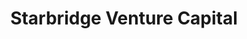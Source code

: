 ---
layout: firm_page
title: "Starbridge Venture Capital"
id: "starbridgevc.com"
permalink: "/starbridgeventurecapitalstarbridgevc.com/"
website: "https://www.starbridgevc.com"
offices: "Washington (United States)"
investment_stages: "Seed, Series A"
portfolio_companies: "AlumaPower, Axiom Space, Carbice, CFS, CSC, GeoOptics, Lynk Global, Made In Space, Orbital Sidekick (OSK), Oros Apparel, SpaceX, Space Forge, Xplore, Umbra"
portfolio_link: "https://www.starbridgevc.com/portfolio"
investment_markets: "Space technology, aerospace, satellite communication, telecommunications"
founded_year: "2017"
description: "Starbridge Venture Capital is a fund focused on the overlap between space tech and traditional tech investments."
linkedin: "https://www.linkedin.com/company/24974018/"
twitter: ""
instagram: ""
team_page: "https://www.starbridgevc.com/advisory-team-1"
investor_type: "Venture Capital"
crunchbase: "https://www.crunchbase.com/organization/starbridge-venture-capital"
pitchbook: "https://pitchbook.com/profiles/investor/228926-71"

# SEO Optimization
meta_title: "Starbridge Venture Capital - VC Firm - projectstartups.com"
meta_description: "Starbridge Venture Capital, Starbridge Venture Capital is a fund focused on the overlap between space tech and traditional tech investments...."
meta_keywords: "Starbridge Venture Capital, Space technology, aerospace, satellite communication, telecommunications, VC firm, venture capital, startup investor, projectstartups.com"
canonical_url: "https://vc.projectstartups.com/starbridgeventurecapitalstarbridgevc.com/"
---